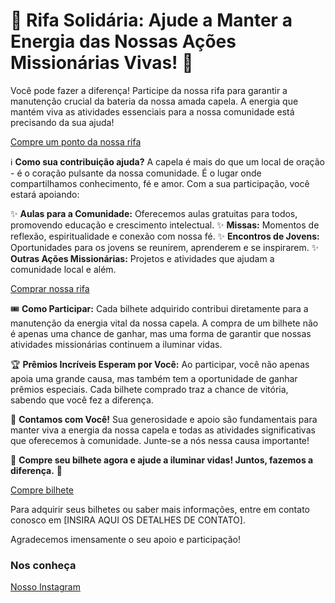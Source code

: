 # 🌟 **Rifa Solidária: Ajude a Manter a Energia das Nossas Ações Missionárias Vivas!** 🌟

Você pode fazer a diferença! Participe da nossa rifa para garantir a manutenção crucial da bateria da nossa amada capela. A energia que mantém viva as atividades essenciais para a nossa comunidade está precisando da sua ajuda!

[Compre um ponto da nossa rifa](https://api.whatsapp.com/send/?phone=558599357155&text="Oii,%20eu%20me%20chamo%20{nome}.%20Queria%20comprar%20um%20ponto%20na%20Rifa%20qual%20vc%20tem%20disponível?%20😄😄"&type=phone_number&app_absent=0)

ℹ️ **Como sua contribuição ajuda?**
A capela é mais do que um local de oração - é o coração pulsante da nossa comunidade. É o lugar onde compartilhamos conhecimento, fé e amor. Com a sua participação, você estará apoiando:

✨ **Aulas para a Comunidade:** Oferecemos aulas gratuitas para todos, promovendo educação e crescimento intelectual.
✨ **Missas:** Momentos de reflexão, espiritualidade e conexão com nossa fé.
✨ **Encontros de Jovens:** Oportunidades para os jovens se reunirem, aprenderem e se inspirarem.
✨ **Outras Ações Missionárias:** Projetos e atividades que ajudam a comunidade local e além.

[Comprar nossa rifa](https://api.whatsapp.com/send/?phone=558599357155&text="Oii,%20eu%20me%20chamo%20{nome}.%20Queria%20comprar%20um%20ponto%20na%20Rifa%20qual%20vc%20tem%20disponível?%20😄😄"&type=phone_number&app_absent=0)

🎟️ **Como Participar:**
Cada bilhete adquirido contribui diretamente para a manutenção da energia vital da nossa capela. A compra de um bilhete não é apenas uma chance de ganhar, mas uma forma de garantir que nossas atividades missionárias continuem a iluminar vidas.

🏆 **Prêmios Incríveis Esperam por Você:**
Ao participar, você não apenas apoia uma grande causa, mas também tem a oportunidade de ganhar prêmios especiais. Cada bilhete comprado traz a chance de vitória, sabendo que você fez a diferença.

🙏 **Contamos com Você!**
Sua generosidade e apoio são fundamentais para manter viva a energia da nossa capela e todas as atividades significativas que oferecemos à comunidade. Junte-se a nós nessa causa importante!


🌈 **Compre seu bilhete agora e ajude a iluminar vidas! Juntos, fazemos a diferença.** 🌈

[Compre bilhete](https://api.whatsapp.com/send/?phone=558599357155&text="Oii,%20eu%20me%20chamo%20{nome}.%20Queria%20comprar%20um%20ponto%20na%20Rifa%20qual%20vc%20tem%20disponível?%20😄😄"&type=phone_number&app_absent=0)

Para adquirir seus bilhetes ou saber mais informações, entre em contato conosco em [INSIRA AQUI OS DETALHES DE CONTATO].

Agradecemos imensamente o seu apoio e participação!

### Nos conheça

[Nosso Instagram](https://www.instagram.com/capelansf.vilabetania/)